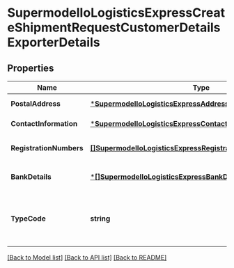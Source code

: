 # SupermodelIoLogisticsExpressCreateShipmentRequestCustomerDetailsExporterDetails

## Properties
Name | Type | Description | Notes
------------ | ------------- | ------------- | -------------
**PostalAddress** | [***SupermodelIoLogisticsExpressAddressCreateShipmentRequest**](supermodelIoLogisticsExpressAddressCreateShipmentRequest.md) |  | [default to null]
**ContactInformation** | [***SupermodelIoLogisticsExpressContact**](supermodelIoLogisticsExpressContact.md) |  | [default to null]
**RegistrationNumbers** | [**[]SupermodelIoLogisticsExpressRegistrationNumbers**](supermodelIoLogisticsExpressRegistrationNumbers.md) |  | [optional] [default to null]
**BankDetails** | [***[]SupermodelIoLogisticsExpressBankDetailsInner**](array.md) |  | [optional] [default to null]
**TypeCode** | **string** | Please enter the business party type of the exporter | [optional] [default to null]

[[Back to Model list]](../README.md#documentation-for-models) [[Back to API list]](../README.md#documentation-for-api-endpoints) [[Back to README]](../README.md)

